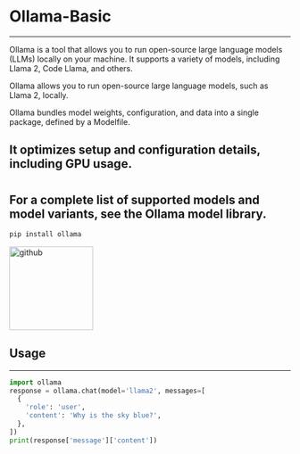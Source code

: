 # Ollama-Basic
--------------------------------------------------
Ollama is a tool that allows you to run open-source large language models (LLMs) locally on your machine. It supports a variety of models, including Llama 2, Code Llama, and others.

Ollama allows you to run open-source large language models, such as Llama 2, locally.

Ollama bundles model weights, configuration, and data into a single package, defined by a Modelfile.

It optimizes setup and configuration details, including GPU usage.
---------------------------------------------------------
#
For a complete list of supported models and model variants, see the Ollama model library.
-------------------------------------------------------

```sh
pip install ollama
```
<img src='https://github.com/Aditya-aot/Ollama-Basic/assets/67204555/427b81bf-03f9-421b-a7e0-a7d7896a3004' alt='github' width='150' height='150'>

## Usage
--------------------------------------------------------
```python
import ollama
response = ollama.chat(model='llama2', messages=[
  {
    'role': 'user',
    'content': 'Why is the sky blue?',
  },
])
print(response['message']['content'])
```
